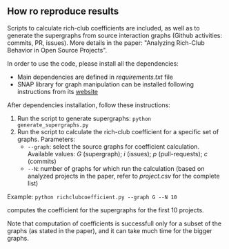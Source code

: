 ## How ro reproduce results

Scripts to calculate rich-club coefficients are included, as well as to generate the supergraphs from source interaction graphs (Github activities: commits, PR, issues). More details in the paper: "Analyzing Rich-Club Behavior in Open Source Projects".

In order to use the code, please install all the dependencies:
- Main dependencies are defined in _requirements.txt_ file
- SNAP library for graph manipulation can be installed following instructions from its [website](http://snap.stanford.edu/snappy/index.html)

After dependencies installation, follow these instructions:
1. Run the script to generate supergraphs: ```python generate_supergraphs.py```
2. Run the script to calculate the rich-club coefficient for a specific set of graphs. 
	Parameters:
	- ```--graph```: select the source graphs for coefficient calculation. Available values: _G_ (supergraph); _i_ (issues); _p_ (pull-requests); _c_ (commits)
	- ```--N```: number of graphs for which run the calculation (based on analyzed projects in the paper, refer to _project.csv_ for the complete list)

Example: 
			```python richclubcoefficient.py --graph G --N 10``` 
               
computes the coefficient for the supergraphs for the first 10 projects.

Note that computation of coefficients is successfull only for a subset of the graphs (as stated in the paper), and it can take much time for the bigger graphs.
